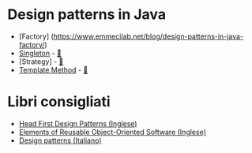 # Design patterns in Java

* [Factory] (https://www.emmecilab.net/blog/design-patterns-in-java-factory/)
* [Singleton](https://www.emmecilab.net/blog/design-patterns-in-java-singleton/) - [:movie_camera:](https://youtu.be/RGQ3Zf6-M7s)
* [Strategy] - [:movie_camera:](https://youtu.be/qsC6S29dE48)
* [Template Method](https://www.emmecilab.net/blog/design-patterns-in-java-template-method/) - [:movie_camera:](https://youtu.be/JH28N9oWi-Y)


# Libri consigliati
* [Head First Design Patterns (Inglese)](https://amzn.to/2YtOVMv)
* [Elements of Reusable Object-Oriented Software (Inglese)](https://amzn.to/3kCP7Dp)
* [Design patterns (Italiano)](https://amzn.to/3kCP7Dp)
